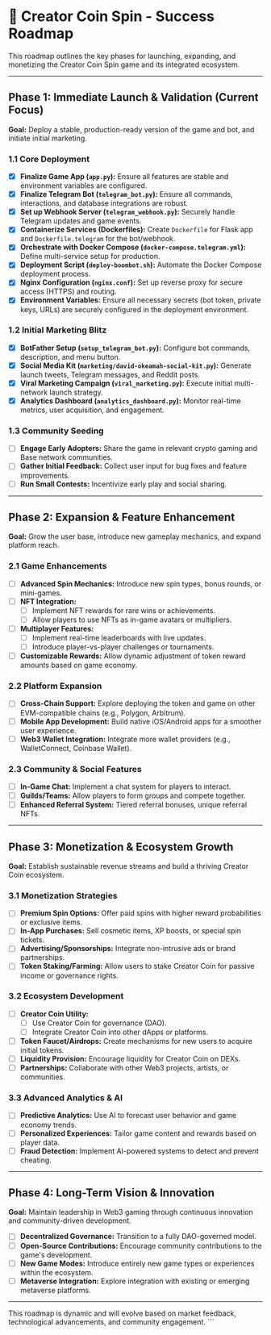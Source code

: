 # 🚀 Creator Coin Spin - Success Roadmap

This roadmap outlines the key phases for launching, expanding, and monetizing the Creator Coin Spin game and its integrated ecosystem.

---

## Phase 1: Immediate Launch & Validation (Current Focus)

**Goal:** Deploy a stable, production-ready version of the game and bot, and initiate initial marketing.

### 1.1 Core Deployment
- [x] **Finalize Game App (`app.py`):** Ensure all features are stable and environment variables are configured.
- [x] **Finalize Telegram Bot (`telegram_bot.py`):** Ensure all commands, interactions, and database integrations are robust.
- [x] **Set up Webhook Server (`telegram_webhook.py`):** Securely handle Telegram updates and game events.
- [x] **Containerize Services (Dockerfiles):** Create `Dockerfile` for Flask app and `Dockerfile.telegram` for the bot/webhook.
- [x] **Orchestrate with Docker Compose (`docker-compose.telegram.yml`):** Define multi-service setup for production.
- [x] **Deployment Script (`deploy-boombot.sh`):** Automate the Docker Compose deployment process.
- [x] **Nginx Configuration (`nginx.conf`):** Set up reverse proxy for secure access (HTTPS) and routing.
- [x] **Environment Variables:** Ensure all necessary secrets (bot token, private keys, URLs) are securely configured in the deployment environment.

### 1.2 Initial Marketing Blitz
- [x] **BotFather Setup (`setup_telegram_bot.py`):** Configure bot commands, description, and menu button.
- [x] **Social Media Kit (`marketing/david-okeamah-social-kit.py`):** Generate launch tweets, Telegram messages, and Reddit posts.
- [x] **Viral Marketing Campaign (`viral_marketing.py`):** Execute initial multi-network launch strategy.
- [x] **Analytics Dashboard (`analytics_dashboard.py`):** Monitor real-time metrics, user acquisition, and engagement.

### 1.3 Community Seeding
- [ ] **Engage Early Adopters:** Share the game in relevant crypto gaming and Base network communities.
- [ ] **Gather Initial Feedback:** Collect user input for bug fixes and feature improvements.
- [ ] **Run Small Contests:** Incentivize early play and social sharing.

---

## Phase 2: Expansion & Feature Enhancement

**Goal:** Grow the user base, introduce new gameplay mechanics, and expand platform reach.

### 2.1 Game Enhancements
- [ ] **Advanced Spin Mechanics:** Introduce new spin types, bonus rounds, or mini-games.
- [ ] **NFT Integration:**
    - [ ] Implement NFT rewards for rare wins or achievements.
    - [ ] Allow players to use NFTs as in-game avatars or multipliers.
- [ ] **Multiplayer Features:**
    - [ ] Implement real-time leaderboards with live updates.
    - [ ] Introduce player-vs-player challenges or tournaments.
- [ ] **Customizable Rewards:** Allow dynamic adjustment of token reward amounts based on game economy.

### 2.2 Platform Expansion
- [ ] **Cross-Chain Support:** Explore deploying the token and game on other EVM-compatible chains (e.g., Polygon, Arbitrum).
- [ ] **Mobile App Development:** Build native iOS/Android apps for a smoother user experience.
- [ ] **Web3 Wallet Integration:** Integrate more wallet providers (e.g., WalletConnect, Coinbase Wallet).

### 2.3 Community & Social Features
- [ ] **In-Game Chat:** Implement a chat system for players to interact.
- [ ] **Guilds/Teams:** Allow players to form groups and compete together.
- [ ] **Enhanced Referral System:** Tiered referral bonuses, unique referral NFTs.

---

## Phase 3: Monetization & Ecosystem Growth

**Goal:** Establish sustainable revenue streams and build a thriving Creator Coin ecosystem.

### 3.1 Monetization Strategies
- [ ] **Premium Spin Options:** Offer paid spins with higher reward probabilities or exclusive items.
- [ ] **In-App Purchases:** Sell cosmetic items, XP boosts, or special spin tickets.
- [ ] **Advertising/Sponsorships:** Integrate non-intrusive ads or brand partnerships.
- [ ] **Token Staking/Farming:** Allow users to stake Creator Coin for passive income or governance rights.

### 3.2 Ecosystem Development
- [ ] **Creator Coin Utility:**
    - [ ] Use Creator Coin for governance (DAO).
    - [ ] Integrate Creator Coin into other dApps or platforms.
- [ ] **Token Faucet/Airdrops:** Create mechanisms for new users to acquire initial tokens.
- [ ] **Liquidity Provision:** Encourage liquidity for Creator Coin on DEXs.
- [ ] **Partnerships:** Collaborate with other Web3 projects, artists, or communities.

### 3.3 Advanced Analytics & AI
- [ ] **Predictive Analytics:** Use AI to forecast user behavior and game economy trends.
- [ ] **Personalized Experiences:** Tailor game content and rewards based on player data.
- [ ] **Fraud Detection:** Implement AI-powered systems to detect and prevent cheating.

---

## Phase 4: Long-Term Vision & Innovation

**Goal:** Maintain leadership in Web3 gaming through continuous innovation and community-driven development.

- [ ] **Decentralized Governance:** Transition to a fully DAO-governed model.
- [ ] **Open-Source Contributions:** Encourage community contributions to the game's development.
- [ ] **New Game Modes:** Introduce entirely new game types or experiences within the ecosystem.
- [ ] **Metaverse Integration:** Explore integration with existing or emerging metaverse platforms.

---

This roadmap is dynamic and will evolve based on market feedback, technological advancements, and community engagement.
\`\`\`

